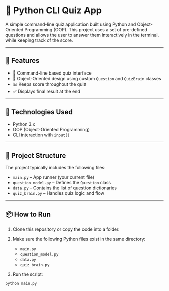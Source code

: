 # 🧠 Python CLI Quiz App

A simple command-line quiz application built using Python and Object-Oriented Programming (OOP). This project uses a set of pre-defined questions and allows the user to answer them interactively in the terminal, while keeping track of the score.

---

## 📌 Features

- 🚀 Command-line based quiz interface
- 🧠 Object-Oriented design using custom `Question` and `QuizBrain` classes
- 📊 Keeps score throughout the quiz
- ✅ Displays final result at the end

---

## 🧰 Technologies Used

- Python 3.x
- OOP (Object-Oriented Programming)
- CLI interaction with `input()`

---

## 📁 Project Structure

The project typically includes the following files:

- `main.py` – App runner (your current file)
- `question_model.py` – Defines the `Question` class
- `data.py` – Contains the list of question dictionaries
- `quiz_brain.py` – Handles quiz logic and flow

---

## 📦 How to Run

1. Clone this repository or copy the code into a folder.

2. Make sure the following Python files exist in the same directory:

   - `main.py`
   - `question_model.py`
   - `data.py`
   - `quiz_brain.py`

3. Run the script:

```bash
python main.py
```
